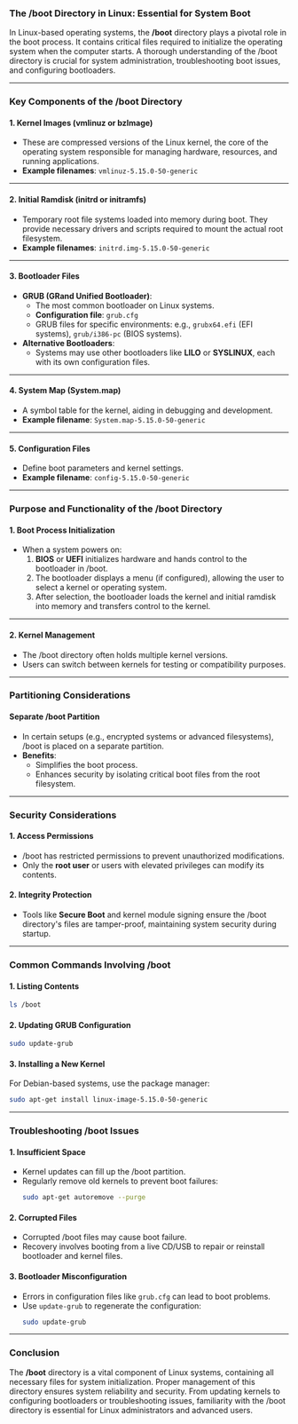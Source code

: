### The /boot Directory in Linux: Essential for System Boot

In Linux-based operating systems, the **/boot** directory plays a pivotal role in the boot process. It contains critical files required to initialize the operating system when the computer starts. A thorough understanding of the /boot directory is crucial for system administration, troubleshooting boot issues, and configuring bootloaders.

---

### **Key Components of the /boot Directory**

#### **1. Kernel Images (vmlinuz or bzImage)**
- These are compressed versions of the Linux kernel, the core of the operating system responsible for managing hardware, resources, and running applications.
- **Example filenames**: `vmlinuz-5.15.0-50-generic`

---

#### **2. Initial Ramdisk (initrd or initramfs)**
- Temporary root file systems loaded into memory during boot. They provide necessary drivers and scripts required to mount the actual root filesystem.
- **Example filenames**: `initrd.img-5.15.0-50-generic`

---

#### **3. Bootloader Files**
- **GRUB (GRand Unified Bootloader)**:
  - The most common bootloader on Linux systems.
  - **Configuration file**: `grub.cfg`
  - GRUB files for specific environments: e.g., `grubx64.efi` (EFI systems), `grub/i386-pc` (BIOS systems).
- **Alternative Bootloaders**:
  - Systems may use other bootloaders like **LILO** or **SYSLINUX**, each with its own configuration files.

---

#### **4. System Map (System.map)**
- A symbol table for the kernel, aiding in debugging and development.
- **Example filename**: `System.map-5.15.0-50-generic`

---

#### **5. Configuration Files**
- Define boot parameters and kernel settings.
- **Example filename**: `config-5.15.0-50-generic`

---

### **Purpose and Functionality of the /boot Directory**

#### **1. Boot Process Initialization**
- When a system powers on:
  1. **BIOS** or **UEFI** initializes hardware and hands control to the bootloader in /boot.
  2. The bootloader displays a menu (if configured), allowing the user to select a kernel or operating system.
  3. After selection, the bootloader loads the kernel and initial ramdisk into memory and transfers control to the kernel.

---

#### **2. Kernel Management**
- The /boot directory often holds multiple kernel versions.
- Users can switch between kernels for testing or compatibility purposes.

---

### **Partitioning Considerations**

#### **Separate /boot Partition**
- In certain setups (e.g., encrypted systems or advanced filesystems), /boot is placed on a separate partition.
- **Benefits**:
  - Simplifies the boot process.
  - Enhances security by isolating critical boot files from the root filesystem.

---

### **Security Considerations**

#### **1. Access Permissions**
- /boot has restricted permissions to prevent unauthorized modifications.
- Only the **root user** or users with elevated privileges can modify its contents.

#### **2. Integrity Protection**
- Tools like **Secure Boot** and kernel module signing ensure the /boot directory's files are tamper-proof, maintaining system security during startup.

---

### **Common Commands Involving /boot**

#### **1. Listing Contents**
```bash
ls /boot
```

#### **2. Updating GRUB Configuration**
```bash
sudo update-grub
```

#### **3. Installing a New Kernel**  
For Debian-based systems, use the package manager:
```bash
sudo apt-get install linux-image-5.15.0-50-generic
```

---

### **Troubleshooting /boot Issues**

#### **1. Insufficient Space**
- Kernel updates can fill up the /boot partition.
- Regularly remove old kernels to prevent boot failures:
  ```bash
  sudo apt-get autoremove --purge
  ```

#### **2. Corrupted Files**
- Corrupted /boot files may cause boot failure.
- Recovery involves booting from a live CD/USB to repair or reinstall bootloader and kernel files.

#### **3. Bootloader Misconfiguration**
- Errors in configuration files like `grub.cfg` can lead to boot problems.
- Use `update-grub` to regenerate the configuration:
  ```bash
  sudo update-grub
  ```

---

### **Conclusion**

The **/boot** directory is a vital component of Linux systems, containing all necessary files for system initialization. Proper management of this directory ensures system reliability and security. From updating kernels to configuring bootloaders or troubleshooting issues, familiarity with the /boot directory is essential for Linux administrators and advanced users.
